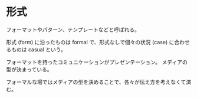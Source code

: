 # 形式

フォーマットやパターン、テンプレートなどと呼ばれる。

形式 (form) に沿ったものは formal で、形式なしで個々の状況 (case) に合わせるものは casual という。

フォーマットを持ったコミュニケーションがプレゼンテーション。
メディアの型が決まっている。

フォーマルな場ではメディアの型を決めることで、各々が伝え方を考えなくて済む。
